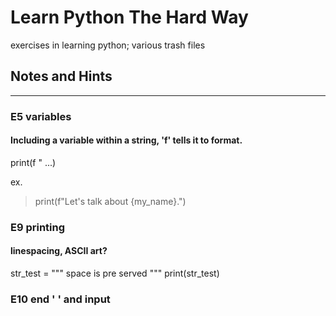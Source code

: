 # Learn Python The Hard Way

exercises in learning python; various trash files

## Notes and Hints
----------

### E5 variables

#### Including a variable within a string, 'f' tells it to format.

print(f " ...)

ex.
> print(f"Let's talk about {my_name}.")

### E9 printing

#### linespacing, ASCII art?

str_test = """
space     is
     pre       served
"""
print(str_test)

### E10 end '  ' and input
